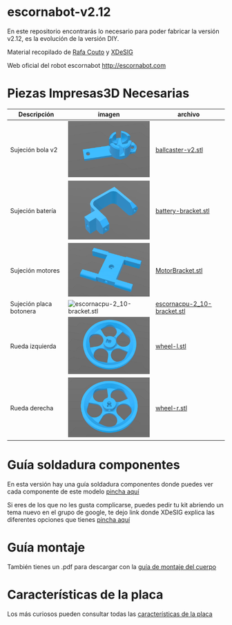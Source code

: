 # escornabot-v2.12 

En este repositorio encontrarás lo necesario para poder fabricar la versión v2.12, es la evolución de la versión DIY.

Material recopilado de [Rafa Couto](https://github.com/rafacouto) y [XDeSIG](https://github.com/xdesig)
  
Web oficial del robot escornabot http://escornabot.com
  
  
  
# Piezas Impresas3D Necesarias
  
Descripción         | imagen          | archivo         
------------- | ------------- | ------------- 
Sujeción bola v2|![ballcaster-v2.stl](imagenes/ballcaster-v2.png) | [ballcaster-v2.stl](archivos-stl/ballcaster-v2.stl)  
Sujeción batería|![battery-bracket.stl](imagenes/battery-bracket.png) | [battery-bracket.stl](archivos-stl/battery-bracket.stl)  
Sujeción motores|![MotorBracket.stl](imagenes/MotorBracket.png) | [MotorBracket.stl](archivos-stl/MotorBracket.stl)   
Sujeción placa botonera|![escornacpu-2_10-bracket.stl](imagenes/Addon-KeypadBracket-PCB.png) | [escornacpu-2_10-bracket.stl](archivos-stl/Addon-KeypadBracket-PCB.stl)  
Rueda izquierda|![wheel-l.stl](imagenes/wheel-l.png) | [wheel-l.stl](archivos-stl/wheel-l.stl)  
Rueda derecha|![wheel-r.stl](imagenes/wheel-r.png) | [wheel-r.stl](archivos-stl/wheel-r.stl)
  
  
  
# Guía soldadura componentes
  
En esta versión hay una guía soldadura componentes donde puedes ver cada componente de este modelo [pincha aquí](https://drive.google.com/file/d/0B8qe5ux0eH6Ca1RxaEpXN0RBNzQ/view) 

Si eres de los que no les gusta complicarse, puedes pedir tu kit abriendo un tema nuevo en el grupo de google, te dejo link donde XDeSIG explica las diferentes opciones que tienes [pincha aquí](https://groups.google.com/forum/#!topic/escornabot_users/paQGTPHzNTQ)
  
  
  
# Guía montaje
  
También tienes un .pdf para descargar con la [guía de montaje del cuerpo](https://goo.gl/3XQ8nM)
  
  
  
# Características de la placa

Los más curiosos pueden consultar todas las [características de la placa](https://drive.google.com/file/d/0B8qe5ux0eH6CQ1dsNGh2UFJvdnNqRUhfakRvUjZVejFtQ2dF/view)
